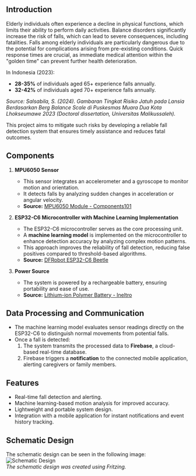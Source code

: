 ## Introduction
Elderly individuals often experience a decline in physical functions, which limits their ability to perform daily activities. Balance disorders significantly increase the risk of falls, which can lead to severe consequences, including fatalities. Falls among elderly individuals are particularly dangerous due to the potential for complications arising from pre-existing conditions. Quick response times are crucial, as immediate medical attention within the "golden time" can prevent further health deterioration.

In Indonesia (2023):  
- **28-35%** of individuals aged 65+ experience falls annually.  
- **32-42%** of individuals aged 70+ experience falls annually.  

*Source: Salsabila, S. (2024). *Gambaran Tingkat Risiko Jatuh pada Lansia Berdasarkan Berg Balance Scale di Puskesmas Muara Dua Kota Lhokseumawe 2023* (Doctoral dissertation, Universitas Malikussaleh).*

This project aims to mitigate such risks by developing a reliable fall detection system that ensures timely assistance and reduces fatal outcomes.

## Components
1. **MPU6050 Sensor**  
   - This sensor integrates an accelerometer and a gyroscope to monitor motion and orientation.  
   - It detects falls by analyzing sudden changes in acceleration or angular velocity.  
   - **Source:** [MPU6050 Module - Components101](https://components101.com/sensors/mpu6050-module)

2. **ESP32-C6 Microcontroller with Machine Learning Implementation**  
   - The ESP32-C6 microcontroller serves as the core processing unit.  
   - A **machine learning model** is implemented on the microcontroller to enhance detection accuracy by analyzing complex motion patterns.  
   - This approach improves the reliability of fall detection, reducing false positives compared to threshold-based algorithms.  
   - **Source:** [DFRobot ESP32-C6 Beetle](https://wiki.dfrobot.com/SKU_DFR1117_Beetle_ESP32_C6)

3. **Power Source**  
   - The system is powered by a rechargeable battery, ensuring portability and ease of use.
   - **Source:** [Lithium-ion Polymer Battery - Ineltro](https://www.ineltro.ch/media/downloads/SAAItem/45/45958/2b4fb0d5-bfc7-4a45-8c2f-592265c6810f.pdf)
     
## Data Processing and Communication
- The machine learning model evaluates sensor readings directly on the ESP32-C6 to distinguish normal movements from potential falls.  
- Once a fall is detected:  
  1. The system transmits the processed data to **Firebase**, a cloud-based real-time database.  
  2. Firebase triggers a **notification** to the connected mobile application, alerting caregivers or family members.  

## Features
- Real-time fall detection and alerting.  
- Machine learning-based motion analysis for improved accuracy.  
- Lightweight and portable system design.  
- Integration with a mobile application for instant notifications and event history tracking.  

## Schematic Design 
The schematic design can be seen in the following image:  
![Schematic Design](https://github.com/user-attachments/assets/1dbe3850-54cb-4323-8a48-089a111acfec)  
*The schematic design was created using Fritzing.*
